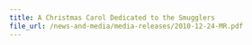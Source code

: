 ```yaml
---
title: A Christmas Carol Dedicated to the Smugglers 
file_url: /news-and-media/media-releases/2010-12-24-MR.pdf
---
```

